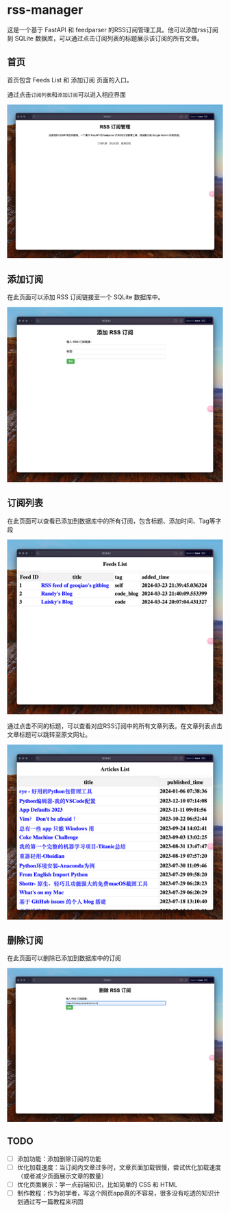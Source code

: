 # rss-manager

这是一个基于 FastAPI 和 feedparser 的RSS订阅管理工具。他可以添加rss订阅到 SQLite 数据库，可以通过点击订阅列表的标题展示该订阅的所有文章。


## 首页

首页包含 Feeds List 和 添加订阅 页面的入口。

通过点击`订阅列表`和`添加订阅`可以进入相应界面

![Index](/pictures/index.png "Index")


## 添加订阅

在此页面可以添加 RSS 订阅链接至一个 SQLite 数据库中。

![Add_Feed](/pictures/add_feed.png "Add_Feed")


## 订阅列表

在此页面可以查看已添加到数据库中的所有订阅，包含标题、添加时间、Tag等字段

![Feed_List](/pictures/feeds_list.png "Feed_List")

通过点击不同的标题，可以查看对应RSS订阅中的所有文章列表。在文章列表点击文章标题可以跳转至原文网址。

![Articles_List](/pictures/articles.png "Articles_List")


## 删除订阅
在此页面可以删除已添加到数据库中的订阅

![Delete_Feed](/pictures/delete_feed.png "Delete_Feed")


## TODO

- [ ] 添加功能：添加删除订阅的功能
- [ ] 优化加载速度：当订阅内文章过多时，文章页面加载很慢，尝试优化加载速度（或者减少页面展示文章的数量）
- [ ] 优化页面展示：学一点前端知识，比如简单的 CSS 和 HTML
- [ ] 制作教程：作为初学者，写这个网页app真的不容易，很多没有吃透的知识计划通过写一篇教程来巩固
